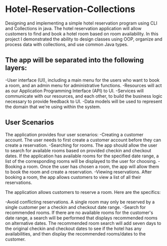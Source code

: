 # Hotel-Reservation-Collections
Designing and implementing a simple hotel reservation program using CLI and Collections in java.
The hotel reservation application will allow customers to find and book a hotel room based on room availability. 
In this project I demonstrated the ability to design classes using OOP, organize and process data with collections, and use common Java types.

## The app will be separated into the following layers:
  -User interface (UI), including a main menu for the users who want to book a room, and an admin menu for administrative functions.
  -Resources will act as our Application Programming Interface (API) to UI.
  -Services will communicate with our resources, and each other, to build the business logic necessary to provide feedback to UI.
  -Data models will be used to represent the domain that we're using within the system.
  
## User Scenarios
The application provides four user scenarios:
  -Creating a customer account. The user needs to first create a customer account before they can create a reservation.
  -Searching for rooms. The app should allow the user to search for available rooms based on provided checkin and checkout dates. If the application has available rooms for the      specified date range, a list of the corresponding rooms will be displayed to the user for choosing.
  -Booking a room. Once the user has chosen a room, the app will allow them to book the room and create a reservation.
  -Viewing reservations. After booking a room, the app allows customers to view a list of all their reservations.

The application allows customers to reserve a room. Here are the specifics:

  -Avoid conflicting reservations. A single room may only be reserved by a single customer per a checkin and checkout date range.
  -Search for recommended rooms. If there are no available rooms for the customer's date range, a search will be performed that displays recommended rooms on alternative dates.      The   recommended room search will add seven days to the original checkin and checkout dates to see if the hotel has any availabilities, and then display the recommended          rooms/dates     to the customer.
